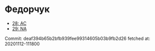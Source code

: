 # Федорчук
- [28: AC](28.md)
- [29: NA](29.md)

Commit: deaf394b65b2bfb939fee99314605b03b9fb2d26
 fetched at: 20201112-111800
